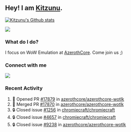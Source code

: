 ## Hey! I am [Kitzunu](https://Github.com/Kitzunu).

<!--<a href="https://github-readme-stats.kitzunu.vercel.app/api?username=Kitzunu&show_icons=true&theme=dark">
  <img align="center" src="https://github-readme-stats.kitzunu.vercel.app/api?username=Kitzunu&show_icons=true&theme=dark" />
</a>-->

[![Kitzunu's Github stats](https://github-readme-stats.vercel.app/api?username=kitzunu&theme=github_dark&show_icons=true)](https://github.com/Kitzunu)

<a href="https://github-readme-stats.kitzunu.vercel.app/api?username=Kitzunu&show_icons=true&theme=dark">
  <img align="center" src="https://github-readme-stats.vercel.app/api/top-langs/?username=Kitzunu&layout=compact&theme=dark" />
</a>

### What do I do?

I focus on WoW Emulation at [AzerothCore](https://Github.com/AzerothCore). Come join us ;)

### Connect with me
[![](https://img.shields.io/badge/AzerothCore%20Discord-Connect%20with%20me!-green)](https://discord.com/invite/gkt4y2x)

### Recent Activity

<!--START_SECTION:activity-->
1. 💪 Opened PR [#17879](https://github.com/azerothcore/azerothcore-wotlk/pull/17879) in [azerothcore/azerothcore-wotlk](https://github.com/azerothcore/azerothcore-wotlk)
2. 🎉 Merged PR [#17870](https://github.com/azerothcore/azerothcore-wotlk/pull/17870) in [azerothcore/azerothcore-wotlk](https://github.com/azerothcore/azerothcore-wotlk)
3. 🔒 Closed issue [#1256](https://github.com/chromiecraft/chromiecraft/issues/1256) in [chromiecraft/chromiecraft](https://github.com/chromiecraft/chromiecraft)
4. 🔒 Closed issue [#4657](https://github.com/chromiecraft/chromiecraft/issues/4657) in [chromiecraft/chromiecraft](https://github.com/chromiecraft/chromiecraft)
5. 🔒 Closed issue [#9238](https://github.com/azerothcore/azerothcore-wotlk/issues/9238) in [azerothcore/azerothcore-wotlk](https://github.com/azerothcore/azerothcore-wotlk)
<!--END_SECTION:activity-->
